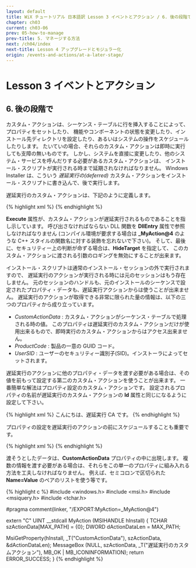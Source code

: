 ```yaml
---
layout: default
title: WiX チュートリアル 日本語訳 Lesson 3 イベントとアクション / 6. 後の段階で
chapter: ch03
current: ch03-06
prev: 05-how-to-manage
prev-title: 5. マネージする方法
next: /ch04/index
next-title: Lesson 4 アップグレードとモジュラー化
origin: /events-and-actions/at-a-later-stage/
---
```

# Lesson 3 イベントとアクション

## 6. 後の段階で

カスタム・アクションは、シーケンス・テーブルに行を挿入することによって、プロパティをセットしたり、
機能やコンポーネントの状態を変更したり、インストール先ディレクトリを設定したり、あるいはシステムの操作をスケジュールしたりします。
たいていの場合、それらのカスタム・アクションは即時に実行しても支障の無いものです。
しかし、システムを直接に変更したり、他のシステム・サービスを呼んだりする必要があるカスタム・アクションは、
インストール・スクリプトが実行される時まで延期されなければなりません。
Windows Installer は、こういう *遅延実行の(deferred)* カスタム・アクションをインストール・スクリプトに書き込んで、後で実行します。

遅延実行のカスタム・アクションは、下記のように定義します。

{% highlight xml %}
<CustomAction Id="MyAction" Return="check" Execute="deferred"
    BinaryKey="CustomActionsLibrary" DllEntry="MyAction"
    HideTarget="yes"/>
{% endhighlight %}

**Execute** 属性が、カスタム・アクションが遅延実行されるものであることを指し示しています。
呼び出さなければならない DLL 関数を **DllEntry** 属性で参照しなければなりません
(コンパイル環境が要求する場合は **\_MyAction@4** のような C++ スタイルの関数名に対する装飾を忘れないで下さい)。
そして、最後に、セキュリティー上の判断が命ずる場合は、**HideTarget** を指定して、
このカスタム・アクションに渡される引数のロギングを無効にすることが出来ます。

インストール・スクリプトは通常のインストール・セッションの外で実行されますので、
遅延実行のアクションが実行される時には元のセッションはもう存在しません。
元のセッションのハンドルも、元のインストールのシーケンスで設定されたプロパティ・データも、遅延実行アクションからは使うことが出来ません。
遅延実行のアクションが取得できる非常に限られた量の情報は、以下の三つのプロパティから成り立っています。

- *CustomActionData* :
  カスタム・アクションがシーケンス・テーブルで処理される時の値。
  このプロパティは遅延実行のカスタム・アクションだけが使用出来るもので、即時実行のカスタム・アクションからはアクセス出来ません。
- *ProductCode* :
  製品の一意の GUID コード。
- *UserSID* :
  ユーザーのセキュリティー識別子(SID)。インストーラによってセットされます。

遅延実行のアクションに他のプロパティ・データを渡す必要がある場合は、その値を前もって設定する第二のカスタム・アクションを使うことが出来ます。
一番簡単な解法はプロパティ設定のカスタム・アクションです。
設定されるプロパティの名前が遅延実行のカスタム・アクションの **Id** 属性と同じになるように設定して下さい。

{% highlight xml %}
<Property Id="SOME_PUBLIC_PROPERTY">
  こんにちは、遅延実行 CA です。
</Property>
<CustomAction Id="MyAction.SetProperty" Return="check"
    Property="MyAction" Value="[SOME_PUBLIC_PROPERTY]" />
{% endhighlight %}

プロパティの設定を遅延実行のアクションの前にスケジュールすることも重要です。

{% highlight xml %}
<InstallExecuteSequence>
  <Custom Action="MyAction.SetProperty" After="ValidateProductID" />
  <Custom Action="MyAction" After="MyAction.SetProperty" />
</InstallExecuteSequence>
{% endhighlight %}

渡そうとしたデータは、**CustomActionData** プロパティの中に出現します。
複数の情報を渡す必要がある場合は、それらをこの単一のプロパティに組み入れる方法を工夫しなければなりません。
例えば、セミコロンで区切られた **Name=Value** のペアのリストを使う等です。

{% highlight c %}
#include <windows.h>
#include <msi.h>
#include <msiquery.h>
#include <tchar.h>

#pragma comment(linker, "/EXPORT:MyAction=_MyAction@4")

extern "C" UINT __stdcall MyAction (MSIHANDLE hInstall) {
  TCHAR szActionData[MAX_PATH] = {0};
  DWORD dActionDataLen = MAX_PATH;

  MsiGetProperty(hInstall, _T("CustomActionData"), szActionData,
      &dActionDataLen);
  MessageBox (NULL, szActionData, _T("遅延実行のカスタムアクション"),
      MB_OK | MB_ICONINFORMATION);
  return ERROR_SUCCESS;
}
{% endhighlight %}

